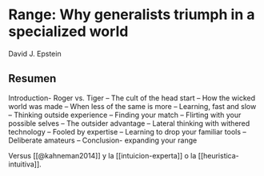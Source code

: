 # Range: Why generalists triumph in a specialized world
David J. Epstein

## Resumen

Introduction- Roger vs. Tiger – The cult of the head start – How the wicked world was made – When less of the same is more – Learning, fast and slow – Thinking outside experience – Finding your match – Flirting with your possible selves – The outsider advantage – Lateral thinking with withered technology – Fooled by expertise – Learning to drop your familiar tools – Deliberate amateurs – Conclusion- expanding your range

Versus [[@kahneman2014]] y la [[intuicion-experta]] o la [[heuristica-intuitiva]].
